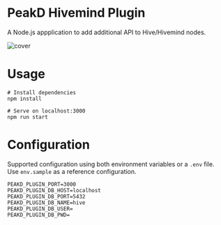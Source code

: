 # PeakD Hivemind Plugin

A Node.js appplication to add additional API to Hive/Hivemind nodes.

![cover](./resources/cover.png)

# Usage

```
# Install dependencies
npm install

# Serve on localhost:3000
npm run start
```

# Configuration

Supported configuration using both environment variables or a `.env` file. Use `env.sample` as a reference configuration.

```
PEAKD_PLUGIN_PORT=3000
PEAKD_PLUGIN_DB_HOST=localhost
PEAKD_PLUGIN_DB_PORT=5432
PEAKD_PLUGIN_DB_NAME=hive
PEAKD_PLUGIN_DB_USER=
PEAKD_PLUGIN_DB_PWD=
```
